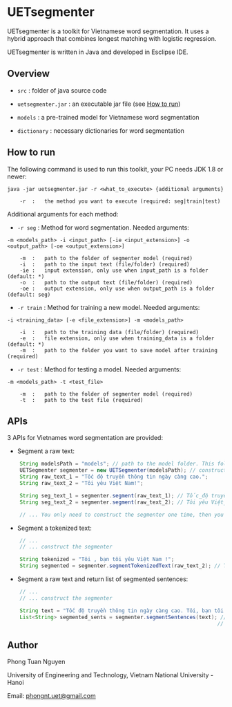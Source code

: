 # UETsegmenter

UETsegmenter is a toolkit for Vietnamese word segmentation. It uses a hybrid approach that combines longest matching with logistic regression.

UETsegmenter is written in Java and developed in Esclipse IDE.

## Overview

+ ```src``` : folder of java source code

+ ```uetsegmenter.jar``` : an executable jar file (see [How to run](#how-to-run))

+ ```models``` : a pre-trained model for Vietnamese word segmentation

+ ```dictionary``` : necessary dictionaries for word segmentation

## How to run

The following command is used to run this toolkit, your PC needs JDK 1.8 or newer:

```
java -jar uetsegmenter.jar -r <what_to_execute> {additional arguments}

	-r	:	the method you want to execute (required: seg|train|test)
```

Additional arguments for each method:

+ ```-r seg``` : Method for word segmentation. Needed arguments:

```
-m <models_path> -i <input_path> [-ie <input_extension>] -o <output_path> [-oe <output_extension>]

	-m	:	path to the folder of segmenter model (required)
	-i	:	path to the input text (file/folder) (required)
	-ie	:	input extension, only use when input_path is a folder (default: *)
	-o	:	path to the output text (file/folder) (required)
	-oe	:	output extension, only use when output_path is a folder (default: seg)
```

+ ```-r train``` : Method for training a new model. Needed arguments:

```
-i <training_data> [-e <file_extension>] -m <models_path>

	-i	:	path to the training data (file/folder) (required)
	-e	:	file extension, only use when training_data is a folder (default: *)
	-m	:	path to the folder you want to save model after training (required)
```

+ ```-r test``` : Method for testing a model. Needed arguments:

```
-m <models_path> -t <test_file>

	-m	:	path to the folder of segmenter model (required)
	-t	:	path to the test file (required)
```

## APIs

3 APIs for Vietnames word segmentation are provided:

+ Segment a raw text:

```java
	String modelsPath = "models"; // path to the model folder. This folder must contain two files: model, features
	UETSegmenter segmenter = new UETSegmenter(modelsPath); // construct the segmenter
	String raw_text_1 = "Tốc độ truyền thông tin ngày càng cao.";
	String raw_text_2 = "Tôi yêu Việt Nam!";

	String seg_text_1 = segmenter.segment(raw_text_1); // Tốc_độ truyền thông_tin ngày_càng cao .
	String seg_text_2 = segmenter.segment(raw_text_2); // Tôi yêu Việt_Nam !

	// ... You only need to construct the segmenter one time, then you can segment any number of texts.
```

+ Segment a tokenized text:

```java
	// ...
	// ... construct the segmenter

	String tokenized = "Tôi , bạn tôi yêu Việt Nam !";
	String segmented = segmenter.segmentTokenizedText(raw_text_2); // Tôi , bạn tôi yêu Việt_Nam !
```

+ Segment a raw text and return list of segmented sentences:

```java
	// ...
	// ... construct the segmenter

	String text = "Tốc độ truyền thông tin ngày càng cao. Tôi, bạn tôi yêu Việt Nam!";
	List<String> segmented_sents = segmenter.segmentSentences(text); // [0] : Tốc_độ truyền thông_tin ngày_càng cao .
																	// [1] : Tôi , bạn tôi yêu Việt_Nam !
```

## Author

Phong Tuan Nguyen

University of Engineering and Technology, Vietnam National University - Hanoi

Email: phongnt.uet@gmail.com
